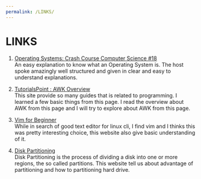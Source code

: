 ```yaml
---
permalink: /LINKS/
---
```


# LINKS

1. [Operating Systems: Crash Course Computer Science #18](https://www.youtube.com/watch?v=26QPDBe-NB8)<br>
An easy explanation to know what an Operating System is. The host spoke amazingly well structured and given in clear and easy to understand explanations.

2. [TutorialsPoint : AWK Overview](https://www.tutorialspoint.com/awk/awk_overview.htm)<br>
This site provide so many guides that is related to programming. I learned a few basic things from this page. I read the overview about AWK from this page and I will try to explore about AWK from this page.

3. [Vim for Beginner](https://www.linux.com/training-tutorials/vim-101-beginners-guide-vim/)<br>
While in search of good text editor for linux cli, I find vim and I thinks this was pretty interesting choice, this website also give basic understanding of it.

4. [Disk Partitioning](https://www.partitionwizard.com/help/what-is-disk-partitioning.html)<br>
Disk Partitioning is the process of dividing a disk into one or more regions, the so called partitions. This website  tell us about advantage of partitioning and how to partitioning hard drive.
